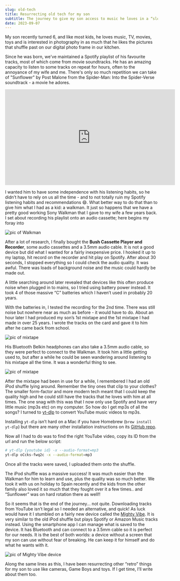 ```yaml
---
slug: old-tech
title: Resurrecting old tech for my son
subtitle: The journey to give my son access to music he loves in a “slow”, non-screen way
date: 2023-09-07
---
```


My son recently turned 6, and like most kids, he loves music, TV, movies, toys and is interested in photography in as much that he likes the pictures that shuffle past on our digital photo frame in our kitchen.

Since he was born, we've maintained a Spotify playlist of his favourite tracks, most of which come from movie soundtracks. He has an amazing capacity to listen to some tracks on repeat for hours, often to the annoyance of my wife and me. There's only so much repetition we can take of "Sunflower" by Post Malone from the Spider-Man: Into the Spider-Verse soundtrack - a movie he adores.

<iframe width="560" height="315" src="https://www.youtube.com/embed/ApXoWvfEYVU?si=x0JE5MavSQgcD3HO" title="YouTube video player" frameborder="0" allow="accelerometer; autoplay; clipboard-write; encrypted-media; gyroscope; picture-in-picture; web-share" allowfullscreen></iframe>

I wanted him to have some independence with his listening habits, so he didn’t have to rely on us all the time - and to not totally ruin my Spotify listening habits and recommendations 😄. What better way to do that than to give him what I had as a kid: a walkman. It just so happens that we have a pretty good working Sony Walkman that I gave to my wife a few years back. I set about recording his playlist onto an audio cassette; here begins my foray into

![pic of Walkman](~/assets/old-tech/walkman.jpg)

After a lot of research, I finally bought the **Bush Cassette Player and Recorder**, some audio cassettes and a 3.5mm audio cable. It is not a good device but did what I wanted for a fairly inexpensive price. I hooked it up to my laptop, hit record on the recorder and hit play on Spotify. After about 30 seconds, I stopped everything so I could check the audio quality. It was awful. There was loads of background noise and the music could hardly be made out.

A little searching around later revealed that devices like this often produce noise when plugged in to mains, so I tried using battery power instead. It took 4 of those massive “C” batteries which I haven’t used in probably 20 years.

With the batteries in, I tested the recording for the 2nd time. There was still noise but nowhere near as much as before - it would have to do. About an hour later I had produced my son’s 1st mixtape and the 1st mixtape I had made in over 25 years. I wrote the tracks on the card and gave it to him after he came back from school.

![pic of mixtape](~/assets/old-tech/mixtape.jpg)

His Bluetooth Belkin headphones can also take a 3.5mm audio cable, so they were perfect to connect to the Walkman. It took him a little getting used to, but after a while he could be seen wandering around listening to his mixtape all the time. It was a wonderful thing to see.

![pic of mixtape](~/assets/old-tech/son.jpg)

After the mixtape had been in use for a while, I remembered I had an old iPod shuffle lying around. Remember the tiny ones that clip to your clothes? The smaller form-factor and more modern tech meant that I could keep the quality high and he could still have the tracks that he loves with him at all times. The one snag with this was that I now only use Spotify and have very little music (mp3s etc) on my computer. So how do I get mp3s of all the songs? I turned to [yt-dlp](https://github.com/yt-dlp/yt-dlp) to convert YouTube music videos to mp3s.

Installing `yt-dlp` isn’t hard on a Mac if you have Homebrew (`brew install yt-dlp`) but there are many other installation instructions on its [GitHub repo](https://github.com/yt-dlp/yt-dlp).

Now all I had to do was to find the right YouTube video, copy its ID from the url and run the below script:

```bash
# yt-dlp {youtube id} -x --audio-format=mp3
yt-dlp oCcks-fwq2c -x --audio-format=mp3
```

Once all the tracks were saved, I uploaded them onto the shuffle.

The iPod shuffle was a massive success! It was much easier than the Walkman for him to learn and use, plus the quality was so much better. We took it with us on holiday to Spain recently and the kids from the other family also loved it so much that they fought over it a few times.. and “Sunflower” was on hard rotation there as well!!

So it seems that is the end of the journey... not quite. Downloading tracks from YouTube isn’t legal so I needed an alternative, and quick! As luck would have it I stumbled on a fairly new device called the [Mighty Vibe](https://www.mightyaudio.co.uk/products/mighty-vibe). It is very similar to the old iPod shuffle but plays Spotify or Amazon Music tracks instead. Using the smartphone app I can manage what is saved to the device. It has Bluetooth and can connect to a 3.5mm cable so it is perfect for our needs. It is the best of both worlds: a device without a screen that my son can use without fear of breaking. He can keep it for himself and do what he wants with it.

![pic of Mighty Vibe device](~/assets/old-tech/mighty-vibe.jpg)

Along the same lines as this, I have been resurrecting other “retro” things for my son to use like cameras, Game Boys and toys. If I get time, I’ll write about them too.
